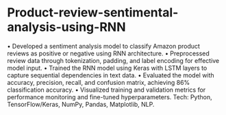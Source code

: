 # Product-review-sentimental-analysis-using-RNN
• Developed a sentiment analysis model to classify Amazon product reviews as positive or negative using RNN architecture.
• Preprocessed review data through tokenization, padding, and label encoding for effective model input.
• Trained the RNN model using Keras with LSTM layers to capture sequential dependencies in text data.
• Evaluated the model with accuracy, precision, recall, and confusion matrix, achieving 86% classification accuracy.
• Visualized training and validation metrics for performance monitoring and fine-tuned hyperparameters.
Tech: Python, TensorFlow/Keras, NumPy, Pandas, Matplotlib, NLP.

